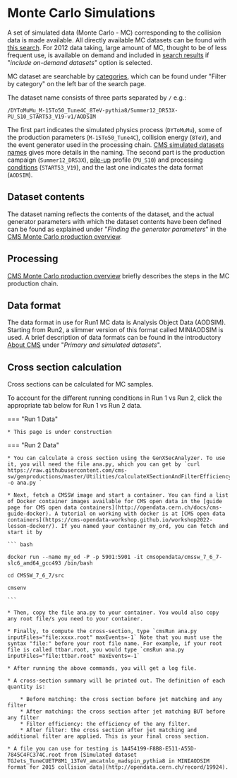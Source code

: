 # Monte Carlo Simulations

A set of simulated data (Monte Carlo - MC) corresponding to the collision data
is made available. All directly available MC datasets can be found with
[this search](http://opendata.cern.ch/search?page=1&size=20&type=Dataset&subtype=Simulated&experiment=CMS).
For 2012 data taking, large amount of MC, thought to be of less frequent use, is available on demand
and included in [search results](http://opendata.cern.ch/search?page=1&size=20&type=Dataset&experiment=CMS&subtype=Simulated&ondemand=True)
if "*include on-demand datasets*" option is selected.

MC dataset are searchable by [categories](http://opendata.cern.ch/docs/simulated-dataset-categories),
which can be found under "Filter by category" on the left bar of the search page.

The dataset name consists of three parts separated by ```/``` e.g.:

```/DYToMuMu_M-15To50_Tune4C_8TeV-pythia8/Summer12_DR53X-PU_S10_START53_V19-v1/AODSIM```

The first part indicates the simulated physics process (```DYToMuMu```),
some of the production parameters (```M-15To50_Tune4C```), collision energy (```8TeV```),
 and the event generator used in the processing chain. [CMS simulated datasets names](http://opendata.cern.ch/docs/cms-simulated-dataset-names)
 gives more details in the naming.
 The second part is the production campaign (```Summer12_DR53X```), [pile-up](http://opendata.cern.ch/docs/cms-guide-pileup-simulation)
 profile (```PU_S10```) and processing [conditions](http://opendata.cern.ch/docs/cms-guide-for-condition-database) (```START53_V19```),
 and the last one indicates the data format (```AODSIM```).

## Dataset contents

The dataset naming reflects the contents of the dataset, and the actual generator parameters
with which the dataset contents have been defined can be
found as explained under "*Finding the generator parameters*" in the
[CMS Monte Carlo production overview](http://opendata.cern.ch/docs/cms-mc-production-overview).

## Processing

[CMS Monte Carlo production overview](http://opendata.cern.ch/docs/cms-mc-production-overview)
briefly describes the steps in the MC production chain.

## Data format

The data format in use for Run1 MC data is Analysis Object Data (AODSIM). Starting from Run2, a slimmer version of this format called MINIAODSIM is used.
A brief description of data formats can be found in the
introductory [About CMS](http://opendata.cern.ch/docs/about-cms) under "*Primary and simulated datasets*".

## Cross section calculation

Cross sections can be calculated for MC samples.

To account for the different running conditions in Run 1 vs Run 2, click the appropriate tab below for Run 1 vs Run 2 data.

=== "Run 1 Data"

    * This page is under construction

=== "Run 2 Data"

    * You can calculate a cross section using the GenXSecAnalyzer. To use it, you will need the file ana.py, which you can get by `curl https://raw.githubusercontent.com/cms-sw/genproductions/master/Utilities/calculateXSectionAndFilterEfficiency/genXsec_cfg.py -o ana.py `

    * Next, fetch a CMSSW image and start a container. You can find a list of Docker container images available for CMS open data in the [guide page for CMS open data containers](http://opendata.cern.ch/docs/cms-guide-docker). A tutorial on working with docker is at [CMS open data containers](https://cms-opendata-workshop.github.io/workshop2022-lesson-docker/). If you named your container my_ord, you can fetch and start it by

    ``` bash

    docker run --name my_od -P -p 5901:5901 -it cmsopendata/cmssw_7_6_7-slc6_amd64_gcc493 /bin/bash

    cd CMSSW_7_6_7/src

    cmsenv

    ```

    * Then, copy the file ana.py to your container. You would also copy any root file/s you need to your container.

    * Finally, to compute the cross-section, type `cmsRun ana.py inputFiles="file:xxxx.root" maxEvents=-1` Note that you must use the syntax "file:" before your root file name. For example, if your root file is called ttbar.root, you would type `cmsRun ana.py inputFiles="file:ttbar.root" maxEvents=-1`

    * After running the above commands, you will get a log file.

    * A cross-section summary will be printed out. The definition of each quantity is:

        * Before matching: the cross section before jet matching and any filter
        * After matching: the cross section after jet matching BUT before any filter
        * Filter efficiency: the efficiency of the any filter.
        * After filter: the cross section after jet matching and additional filter are applied. This is your final cross section.

    * A file you can use for testing is 1A454199-F8B8-E511-A55D-7845C4FC374C.root from [Simulated dataset TGJets_TuneCUETP8M1_13TeV_amcatnlo_madspin_pythia8 in MINIAODSIM format for 2015 collision data](http://opendata.cern.ch/record/19924).
